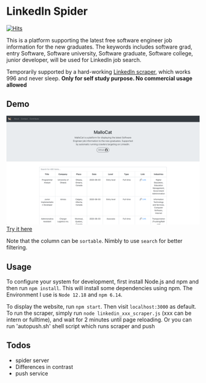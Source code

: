 # LinkedIn Spider

[![Hits](https://hits.seeyoufarm.com/api/count/incr/badge.svg?url=https%3A%2F%2Flinkedin-spider.netlify.app)](https://hits.seeyoufarm.com)

This is a platform supporting the latest free software engineer job information for the new graduates.
The keywords includes software grad, entry Software, Software university, Software graduate, Software college, junior developer, will be used for LinkedIn job search.

Temporarily supported by a hard-working [LinkedIn scraper](https://www.npmjs.com/package/linkedin-jobs-scraper), which works 996 and never sleep.
**Only for self study purpose. No commercial usage allowed**

## Demo

![Screenshot](./demo.png)
[Try it here](https://linkedin-spider.netlify.app)

Note that the column can be `sortable`. Nimbly to use `search` for better filtering.

## Usage

To configure your system for development, first install Node.js and npm and
then run `npm install`. This will install some dependencies using npm. The Environment
I use is `Node 12.18` and `npm 6.14`.

To display the website, run `npm start`. Then visit `localhost:3000` as default. To run the
scraper, simply run `node linkedin_xxx_scraper.js` (xxx can be intern or fulltime), and wait for 2 minutes until page reloading.  Or you can run 'autopush.sh' shell script which runs scraper and push 
## Todos

- spider server
- Differences in contrast
- push service
